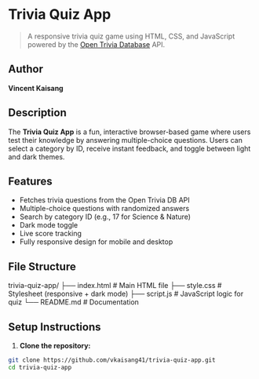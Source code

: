 # Trivia Quiz App

> A responsive trivia quiz game using HTML, CSS, and JavaScript powered by the [Open Trivia Database](https://opentdb.com/) API.


## Author

**Vincent Kaisang**


## Description

The **Trivia Quiz App** is a fun, interactive browser-based game where users test their knowledge by answering multiple-choice questions. Users can select a category by ID, receive instant feedback, and toggle between light and dark themes.


## Features

- Fetches trivia questions from the Open Trivia DB API
- Multiple-choice questions with randomized answers
- Search by category ID (e.g., 17 for Science & Nature)
- Dark mode toggle
- Live score tracking
- Fully responsive design for mobile and desktop


## File Structure

trivia-quiz-app/
├── index.html # Main HTML file
├── style.css # Stylesheet (responsive + dark mode)
├── script.js # JavaScript logic for quiz
└── README.md # Documentation


## Setup Instructions

1. **Clone the repository:**

```bash
git clone https://github.com/vkaisang41/trivia-quiz-app.git
cd trivia-quiz-app


